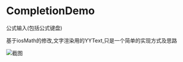 # CompletionDemo
公式输入(包括公式键盘)

基于iosMath的修改,文字渲染用的YYText,只是一个简单的实现方式及思路

![截图](https://raw.githubusercontent.com/jakewooker/CompletionDemo/master/Screenshots/Simulator_Screen_Shot_1.png)
